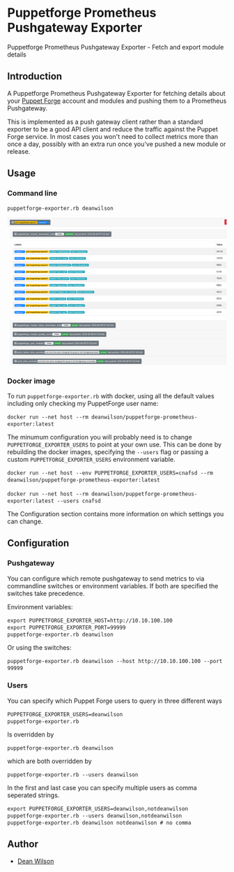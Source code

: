 # Puppetforge Prometheus Pushgateway Exporter
Puppetforge Prometheus Pushgateway Exporter - Fetch and export module details

## Introduction

A Puppetforge Prometheus Pushgateway Exporter for fetching details about your
[Puppet Forge](https://forge.puppet.com/) account and modules and pushing them to
a Prometheus Pushgateway.

This is implemented as a push gateway client rather than a standard
exporter to be a good API client and reduce the traffic against the
Puppet Forge service. In most cases you won't need to collect metrics
more than once a day, possibly with an extra run once you've pushed a
new module or release.

## Usage

### Command line

    puppetforge-exporter.rb deanwilson

![Metrics Gateway with Puppetforge Prometheus Pushgateway Exporter metrics](/images/puppetforge-exporter-metrics-webui.png "Metrics Gateway with Puppetforge Prometheus Pushgateway Exporter metrics")

### Docker image

To run `puppetforge-exporter.rb` with docker, using all the default values including
only checking my PuppetForge user name:

    docker run --net host --rm deanwilson/puppetforge-prometheus-exporter:latest

The minumum configuration you will probably need is to change
`PUPPETFORGE_EXPORTER_USERS` to point at your own use. This can be done
by rebuilding the docker images, specifying the `--users` flag or passing
a custom `PUPPETFORGE_EXPORTER_USERS` environment variable.

    docker run --net host --env PUPPETFORGE_EXPORTER_USERS=cnafsd --rm deanwilson/puppetforge-prometheus-exporter:latest

    docker run --net host --rm deanwilson/puppetforge-prometheus-exporter:latest --users cnafsd

The Configuration section contains more information on which settings you can change.

## Configuration

### Pushgateway

You can configure which remote pushgateway to send metrics to via
commandline switches or environment variables. If both are specified the
switches take precedence.

Environment variables:

    export PUPPETFORGE_EXPORTER_HOST=http://10.10.100.100
    export PUPPETFORGE_EXPORTER_PORT=99999
    puppetforge-exporter.rb deanwilson

Or using the switches:

    puppetforge-exporter.rb deanwilson --host http://10.10.100.100 --port 99999

### Users

You can specify which Puppet Forge users to query in three different ways

    PUPPETFORGE_EXPORTER_USERS=deanwilson
    puppetforge-exporter.rb

Is overridden by

    puppetforge-exporter.rb deanwilson

which are both overridden by

    puppetforge-exporter.rb --users deanwilson

In the first and last case you can specify multiple users as comma seperated strings.

    export PUPPETFORGE_EXPORTER_USERS=deanwilson,notdeanwilson
    puppetforge-exporter.rb --users deanwilson,notdeanwilson
    puppetforge-exporter.rb deanwilson notdeanwilson # no comma

## Author

 * [Dean Wilson](https://www.unixdaemon.net)
